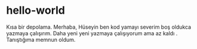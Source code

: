 # hello-world
Kısa bir depolama.
Merhaba,  Hüseyin ben  kod yamayı severim boş oldukca yazmaya çalışırım. Daha yeni yeni yazmaya çalışıyorum ama az kaldı . Tanıştığıma memnun oldum.

